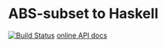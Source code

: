 # ABS-subset to Haskell

[![Build Status](https://travis-ci.org/abstools/abs-haskell-formal.svg)](https://travis-ci.org/abstools/abs-haskell-formal) [online API docs](http://abstools.github.io/abs-haskell-formal)


